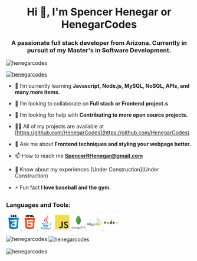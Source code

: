 <h1 align="center">Hi 👋, I'm Spencer Henegar or HenegarCodes</h1>
<h3 align="center">A passionate full stack developer from Arizona. Currently in pursuit of my Master's in Software Development.</h3>

<p align="left"> <img src="https://komarev.com/ghpvc/?username=henegarcodes&label=Profile%20views&color=0e75b6&style=flat" alt="henegarcodes" /> </p>

<p align="left"> <a href="https://github.com/ryo-ma/github-profile-trophy"><img src="https://github-profile-trophy.vercel.app/?username=henegarcodes" alt="henegarcodes" /></a> </p>

- 🌱 I’m currently learning **Javascript, Node.js, MySQL, NoSQL, APIs, and many more items.**

- 👯 I’m looking to collaborate on **Full stack or Frontend project.s**

- 🤝 I’m looking for help with **Contributing to more open source projects.**

- 👨‍💻 All of my projects are available at [https://github.com/HenegarCodes](https://github.com/HenegarCodes)

- 💬 Ask me about **Frontend techniques and styling your webpage better.**

- 📫 How to reach me **SpencerRHenegar@gmail.com**

- 📄 Know about my experiences [Under Construction](Under Construction)

- ⚡ Fun fact **I love baseball and the gym.**

<h3 align="left">Languages and Tools:</h3>
<p align="left"> <a href="https://www.w3schools.com/css/" target="_blank" rel="noreferrer"> <img src="https://raw.githubusercontent.com/devicons/devicon/master/icons/css3/css3-original-wordmark.svg" alt="css3" width="40" height="40"/> </a> <a href="https://www.w3.org/html/" target="_blank" rel="noreferrer"> <img src="https://raw.githubusercontent.com/devicons/devicon/master/icons/html5/html5-original-wordmark.svg" alt="html5" width="40" height="40"/> </a> <a href="https://www.java.com" target="_blank" rel="noreferrer"> <img src="https://raw.githubusercontent.com/devicons/devicon/master/icons/java/java-original.svg" alt="java" width="40" height="40"/> </a> <a href="https://developer.mozilla.org/en-US/docs/Web/JavaScript" target="_blank" rel="noreferrer"> <img src="https://raw.githubusercontent.com/devicons/devicon/master/icons/javascript/javascript-original.svg" alt="javascript" width="40" height="40"/> </a> <a href="https://www.mongodb.com/" target="_blank" rel="noreferrer"> <img src="https://raw.githubusercontent.com/devicons/devicon/master/icons/mongodb/mongodb-original-wordmark.svg" alt="mongodb" width="40" height="40"/> </a> <a href="https://www.mysql.com/" target="_blank" rel="noreferrer"> <img src="https://raw.githubusercontent.com/devicons/devicon/master/icons/mysql/mysql-original-wordmark.svg" alt="mysql" width="40" height="40"/> </a> <a href="https://nodejs.org" target="_blank" rel="noreferrer"> <img src="https://raw.githubusercontent.com/devicons/devicon/master/icons/nodejs/nodejs-original-wordmark.svg" alt="nodejs" width="40" height="40"/> </a> </p>

<p><img align="left" src="https://github-readme-stats.vercel.app/api/top-langs?username=henegarcodes&show_icons=true&locale=en&layout=compact" alt="henegarcodes" /></p>

<p>&nbsp;<img align="center" src="https://github-readme-stats.vercel.app/api?username=henegarcodes&show_icons=true&locale=en" alt="henegarcodes" /></p>

<p><img align="center" src="https://github-readme-streak-stats.herokuapp.com/?user=henegarcodes&" alt="henegarcodes" /></p>
